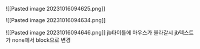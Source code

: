 ![[Pasted image 20231016094625.png]]

![[Pasted image 20231016094634.png]]

![[Pasted image 20231016094646.png]]
jb타이틀에 마우스가 올라갈시  jb텍스트가 none에서 block으로 변경